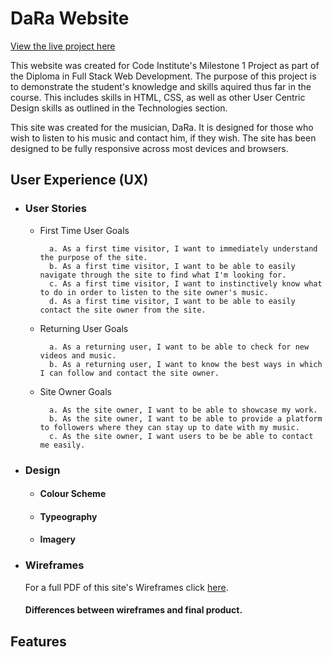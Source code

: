 # DaRa Website

[View the live project here](#)

This website was created for Code Institute's Milestone 1 Project as part of the Diploma in Full Stack Web Development.
The purpose of this project is to demonstrate the student's knowledge and skills aquired thus far in the course.
This includes skills in HTML, CSS, as well as other User Centric Design skills as outlined in the Technologies section.

This site was created for the musician, DaRa. It is designed for those who wish to listen to his music and contact him, if they wish. 
The site has been designed to be fully responsive across most devices and browsers.

## User Experience (UX)

- ### User Stories 

    - First Time User Goals

            a. As a first time visitor, I want to immediately understand the purpose of the site.
            b. As a first time visitor, I want to be able to easily navigate through the site to find what I'm looking for.
            c. As a first time visitor, I want to instinctively know what to do in order to listen to the site owner's music.
            d. As a first time visitor, I want to be able to easily contact the site owner from the site.

    - Returning User Goals

            a. As a returning user, I want to be able to check for new videos and music.
            b. As a returning user, I want to know the best ways in which I can follow and contact the site owner.
    
    - Site Owner Goals
        
            a. As the site owner, I want to be able to showcase my work.
            b. As the site owner, I want to be able to provide a platform to followers where they can stay up to date with my music.
            c. As the site owner, I want users to be be able to contact me easily.

- ### Design 

    - #### Colour Scheme

    - #### Typeography

    - #### Imagery

- ### Wireframes

    For a full PDF of this site's Wireframes click [here]().

    #### Differences between wireframes and final product.

## Features